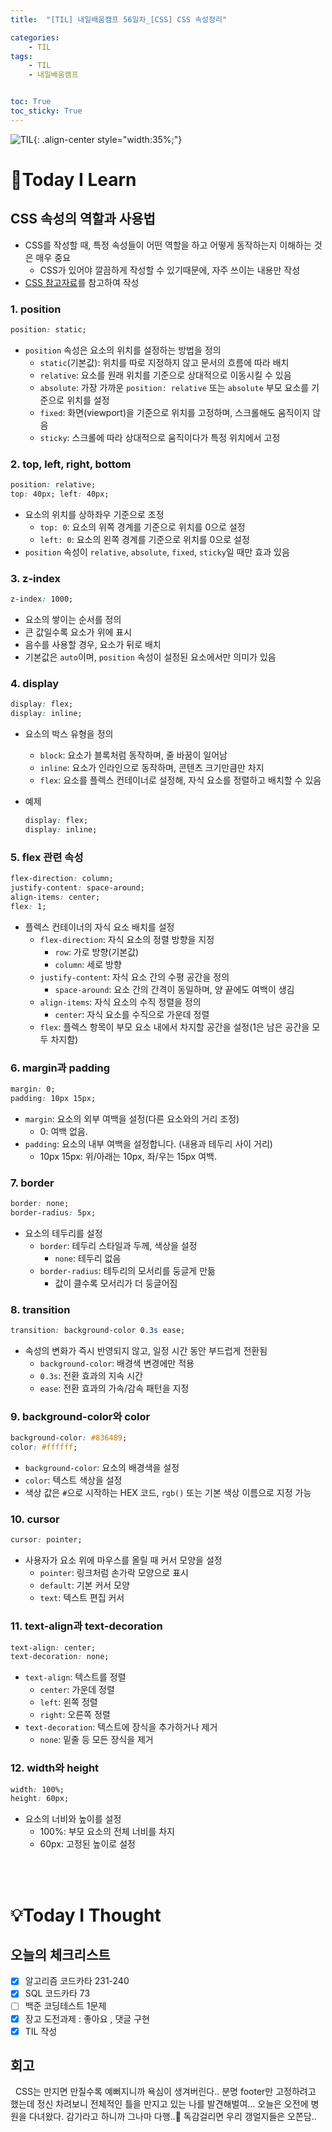 ```yaml
---
title:  "[TIL] 내일배움캠프 56일차_[CSS] CSS 속성정리" 

categories: 
    - TIL
tags: 
    - TIL
    - 내일배움캠프


toc: True
toc_sticky: True
---
```


![TIL](/assets/images/TIL2.png){: .align-center style="width:35%;"}

# 👀Today I Learn
## CSS 속성의 역할과 사용법
- CSS를 작성할 때, 특정 속성들이 어떤 역할을 하고 어떻게 동작하는지 이해하는 것은 매우 중요
  - CSS가 있어야 깔끔하게 작성할 수 있기때문에, 자주 쓰이는 내용만 작성
- [CSS 참고자료](https://developer.mozilla.org/ko/docs/Web/CSS)를 참고하여 작성

### 1. position

```css
position: static;
```

- `position` 속성은 요소의 위치를 설정하는 방법을 정의
  - `static`(기본값): 위치를 따로 지정하지 않고 문서의 흐름에 따라 배치
  - `relative`: 요소를 원래 위치를 기준으로 상대적으로 이동시킬 수 있음
  - `absolute`: 가장 가까운 `position: relative` 또는 `absolute` 부모 요소를 기준으로 위치를 설정
  - `fixed`: 화면(viewport)을 기준으로 위치를 고정하며, 스크롤해도 움직이지 않음
  - `sticky`: 스크롤에 따라 상대적으로 움직이다가 특정 위치에서 고정


### 2. top, left, right, bottom

```css
position: relative;
top: 40px; left: 40px;
```

- 요소의 위치를 상하좌우 기준으로 조정
  - `top: 0`: 요소의 위쪽 경계를 기준으로 위치를 0으로 설정
  - `left: 0`: 요소의 왼쪽 경계를 기준으로 위치를 0으로 설정
- `position` 속성이 `relative`, `absolute`, `fixed`, `sticky`일 때만 효과 있음

### 3. z-index

```css
z-index: 1000;
```

- 요소의 쌓이는 순서를 정의
- 큰 값일수록 요소가 위에 표시
- 음수를 사용할 경우, 요소가 뒤로 배치
- 기본값은 `auto`이며, `position` 속성이 설정된 요소에서만 의미가 있음

### 4. display

```css
display: flex;
display: inline;
```

- 요소의 박스 유형을 정의
  - `block`: 요소가 블록처럼 동작하며, 줄 바꿈이 일어남
  - `inline`: 요소가 인라인으로 동작하며, 콘텐츠 크기만큼만 차지
  - `flex`: 요소를 플렉스 컨테이너로 설정해, 자식 요소를 정렬하고 배치할 수 있음
- 예제
    
    ```css
    display: flex;
    display: inline;
    ```


### 5. flex 관련 속성

```css
flex-direction: column;
justify-content: space-around;
align-items: center;
flex: 1;
```

- 플렉스 컨테이너의 자식 요소 배치를 설정
  - `flex-direction`: 자식 요소의 정렬 방향을 지정
    - `row`: 가로 방향(기본값)
    - `column`: 세로 방향
  - `justify-content`: 자식 요소 간의 수평 공간을 정의
    - `space-around`: 요소 간의 간격이 동일하며, 양 끝에도 여백이 생김
  - `align-items`: 자식 요소의 수직 정렬을 정의
    - `center`: 자식 요소를 수직으로 가운데 정렬
  - `flex`: 플렉스 항목이 부모 요소 내에서 차지할 공간을 설정(1은 남은 공간을 모두 차지함)


### 6. margin과 padding

```css
margin: 0;
padding: 10px 15px;
```

- `margin`: 요소의 외부 여백을 설정(다른 요소와의 거리 조정)
  - 0: 여백 없음.
- `padding`: 요소의 내부 여백을 설정합니다. (내용과 테두리 사이 거리)
  - 10px 15px: 위/아래는 10px, 좌/우는 15px 여백.

### 7. border

```css
border: none;
border-radius: 5px;
```

- 요소의 테두리를 설정
  - `border`: 테두리 스타일과 두께, 색상을 설정
    - `none`: 테두리 없음
  - `border-radius`: 테두리의 모서리를 둥글게 만듦
    - 값이 클수록 모서리가 더 둥글어짐

### 8. transition

```css
transition: background-color 0.3s ease;
```

- 속성의 변화가 즉시 반영되지 않고, 일정 시간 동안 부드럽게 전환됨
  - `background-color`: 배경색 변경에만 적용
  - `0.3s`: 전환 효과의 지속 시간
  - `ease`: 전환 효과의 가속/감속 패턴을 지정



### 9. background-color와 color

```css
background-color: #836489;
color: #ffffff;
```

- `background-color`: 요소의 배경색을 설정
- `color`: 텍스트 색상을 설정
- 색상 값은 `#`으로 시작하는 HEX 코드, `rgb()` 또는 기본 색상 이름으로 지정 가능


### 10. cursor

```css
cursor: pointer;
```

- 사용자가 요소 위에 마우스를 올릴 때 커서 모양을 설정
  - `pointer`: 링크처럼 손가락 모양으로 표시
  - `default`: 기본 커서 모양
  - `text`: 텍스트 편집 커서

### 11. text-align과 text-decoration

```css
text-align: center;
text-decoration: none;
```

- `text-align`: 텍스트를 정렬
  - `center`: 가운데 정렬
  - `left`: 왼쪽 정렬
  - `right`: 오른쪽 정렬
- `text-decoration`: 텍스트에 장식을 추가하거나 제거
  - `none`: 밑줄 등 모든 장식을 제거


### 12.  width와 height

```css
width: 100%;
height: 60px;
```

- 요소의 너비와 높이를 설정
  - 100%: 부모 요소의 전체 너비를 차지
  - 60px: 고정된 높이로 설정

<br>
<br>

# 💡Today I Thought

## 오늘의 체크리스트
- [x]  알고리즘 코드카타 231-240
- [x]  SQL 코드카타 73
- [ ]  백준 코딩테스트 1문제
- [x]  장고 도전과제 : 좋아요 , 댓글 구현
- [x]  TIL 작성

## 회고
&nbsp; CSS는 만지면 만질수록 예뻐지니까 욕심이 생겨버린다.. 분명 footer만 고정하려고 했는데 정신 차려보니 전체적인 틀을 만지고 있는 나를 발견해벌여... 오늘은 오전에 병원을 다녀왔다. 감기라고 하니까 그나마 다행..🤒 독감걸리면 우리 갱얼지들은 오쫀담.. 